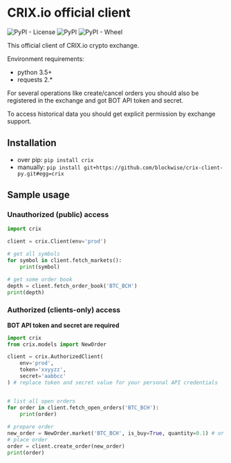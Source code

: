 # CRIX.io official client
![PyPI - License](https://img.shields.io/pypi/l/crix.svg)
![PyPI](https://img.shields.io/pypi/v/crix.svg)
![PyPI - Wheel](https://img.shields.io/pypi/wheel/crix.svg)

This official client of CRIX.io crypto exchange.

Environment requirements:

* python 3.5+
* requests 2.* 

For several operations like create/cancel orders you should
also be registered in the exchange and got BOT API token and secret.

To access historical data you should get explicit permission by exchange support.

## Installation

* over pip: `pip install crix`
* manually: `pip install git+https://github.com/blockwise/crix-client-py.git#egg=crix`

## Sample usage


### Unauthorized (public) access


```python
import crix

client = crix.Client(env='prod')

# get all symbols
for symbol in client.fetch_markets():
    print(symbol)

# get some order book
depth = client.fetch_order_book('BTC_BCH')
print(depth)
```


### Authorized (clients-only) access

**BOT API token and secret are required**



```python
import crix
from crix.models import NewOrder

client = crix.AuthorizedClient(
    env='prod',
    token='xxyyzz',
    secret='aabbcc'
) # replace token and secret value for your personal API credentials


# list all open orders
for order in client.fetch_open_orders('BTC_BCH'):
    print(order)
    
# prepare order
new_order = NewOrder.market('BTC_BCH', is_buy=True, quantity=0.1) # or use NewOrder constructor
# place order
order = client.create_order(new_order)
print(order)
```